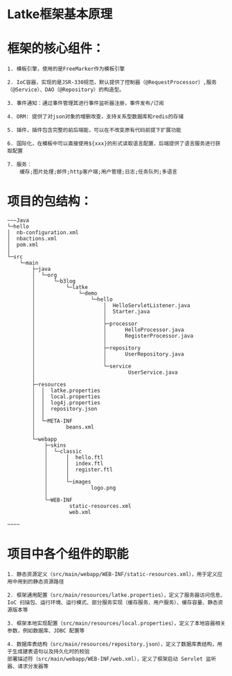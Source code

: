 # Latke框架基本原理

# 框架的核心组件：
	1. 模板引擎，使用的是FreeMarker作为模板引擎

	2. IoC容器，实现的是JSR-330规范，默认提供了控制器（@RequestProcessor）,服务（@Service）、DAO（@Repository）的构造型。

	3. 事件通知：通过事件管理其进行事件监听器注册，事件发布/订阅

	4. ORM: 提供了对json对象的增删改查，支持关系型数据库和redis的存储

	5. 插件，插件包含完整的前后端能，可以在不改变原有代码前提下扩展功能

	6. 国际化，在模板中可以直接使用${xxx}的形式读取语言配置，后端提供了语言服务进行获取配置

	7. 服务：
		缓存;图片处理;邮件;http客户端;用户管理;日志;任务队列;多语言

# 项目的包结构：
	~~~Java
	└─hello
    │  nb-configuration.xml
    │  nbactions.xml
    │  pom.xml
    │
    └─src
        └─main
            ├─java
            │  └─org
            │      └─b3log
            │          └─latke
            │              └─demo
            │                  └─hello
            │                      │  HelloServletListener.java
            │                      │  Starter.java
            │                      │
            │                      ├─processor
            │                      │      HelloProcessor.java
            │                      │      RegisterProcessor.java
            │                      │
            │                      ├─repository
            │                      │      UserRepository.java
            │                      │
            │                      └─service
            │                              UserService.java
            │
            ├─resources
            │  │  latke.properties
            │  │  local.properties
            │  │  log4j.properties
            │  │  repository.json
            │  │
            │  └─META-INF
            │          beans.xml
            │
            └─webapp
                ├─skins
                │  └─classic
                │      │  hello.ftl
                │      │  index.ftl
                │      │  register.ftl
                │      │
                │      └─images
                │              logo.png
                │
                └─WEB-INF
                        static-resources.xml        
                        web.xml

	~~~~

# 项目中各个组件的职能
	1. 静态资源定义（src/main/webapp/WEB-INF/static-resources.xml），用于定义应用中用到的静态资源路径
	
	2. 框架通用配置（src/main/resources/latke.properties），定义了服务器访问信息、IoC 扫描包、运行环境、运行模式、部分服务实现（缓存服务、用户服务）、缓存容量、静态资源版本等
	
	3. 框架本地实现配置（src/main/resources/local.properties），定义了本地容器相关参数，例如数据库、JDBC 配置等
	
	4. 数据库表结构（src/main/resources/repository.json），定义了数据库表结构，用于生成建表语句以及持久化时的校验
	部署描述符（src/main/webapp/WEB-INF/web.xml），定义了框架启动 Servlet 监听器、请求分发器等

